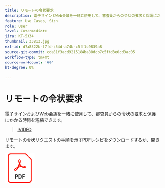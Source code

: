 ```yaml
---
title: リモートの令状要求
description: 電子サインとWeb会議を一緒に使用して、審査員からの令状の要求と保護にかかる時間を短縮
feature: Use Cases, Sign
role: User
level: Intermediate
jira: KT-5334
thumbnail: 33813.jpg
exl-id: d7a8322b-f7fd-454d-a74b-c5ff1c9839a8
source-git-commit: cda31f3acd9215184ba88dcb7c5ffd3e0cd3ac05
workflow-type: tm+mt
source-wordcount: '60'
ht-degree: 0%

---
```


# リモートの令状要求

電子サインおよびWeb会議を一緒に使用して、審査員からの令状の要求と保護にかかる時間を短縮できます。

>[!VIDEO](https://video.tv.adobe.com/v/33813?quality=12&learn=on&hidetitle=true)

リモートの令状リクエストの手順を示すPDFレシピをダウンロードするか、開きます。

[![PDFレシピのダウンロード](../assets/acrobat_PDF_96.png)](../assets/UseCaseRecipe-EN-Remote-Warrant-Request.pdf)
